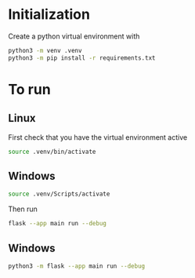 # Initialization

Create a python virtual environment with
```bash
python3 -m venv .venv
python3 -m pip install -r requirements.txt
```


# To run

## Linux
First check that you have the virtual environment active
```bash
source .venv/bin/activate
```
## Windows
```bash
source .venv/Scripts/activate
```

Then run
```bash
flask --app main run --debug
```
## Windows

```bash
python3 -m flask --app main run --debug
```
